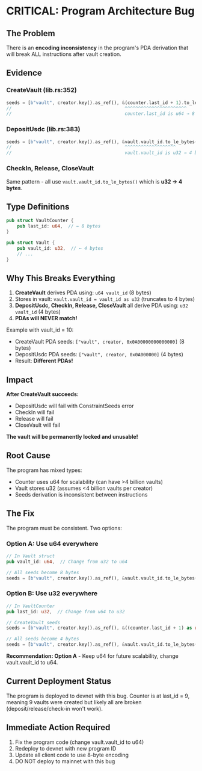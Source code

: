# CRITICAL: Program Architecture Bug

## The Problem

There is an **encoding inconsistency** in the program's PDA derivation that will break ALL instructions after vault creation.

## Evidence

### CreateVault (lib.rs:352)
```rust
seeds = [b"vault", creator.key().as_ref(), &(counter.last_id + 1).to_le_bytes()]
//                                          ^^^^^^^^^^^^^^^^^^^^^^^
//                                          counter.last_id is u64 → 8 bytes
```

### DepositUsdc (lib.rs:383)
```rust
seeds = [b"vault", creator.key().as_ref(), &vault.vault_id.to_le_bytes()]
//                                          ^^^^^^^^^^^^^^^^^^^
//                                          vault.vault_id is u32 → 4 bytes
```

### CheckIn, Release, CloseVault
Same pattern - all use `vault.vault_id.to_le_bytes()` which is **u32 → 4 bytes**.

## Type Definitions

```rust
pub struct VaultCounter {
    pub last_id: u64,  // ← 8 bytes
}

pub struct Vault {
    pub vault_id: u32,  // ← 4 bytes
    // ...
}
```

## Why This Breaks Everything

1. **CreateVault** derives PDA using: `u64 vault_id` (8 bytes)
2. Stores in vault: `vault.vault_id = vault_id as u32` (truncates to 4 bytes)
3. **DepositUsdc, CheckIn, Release, CloseVault** all derive PDA using: `u32 vault_id` (4 bytes)
4. **PDAs will NEVER match!**

Example with vault_id = 10:
- CreateVault PDA seeds: `["vault", creator, 0x0A00000000000000]` (8 bytes)
- DepositUsdc PDA seeds: `["vault", creator, 0x0A000000]` (4 bytes)
- Result: **Different PDAs!**

## Impact

**After CreateVault succeeds:**
- DepositUsdc will fail with ConstraintSeeds error
- CheckIn will fail
- Release will fail
- CloseVault will fail

**The vault will be permanently locked and unusable!**

## Root Cause

The program has mixed types:
- Counter uses u64 for scalability (can have >4 billion vaults)
- Vault stores u32 (assumes <4 billion vaults per creator)
- Seeds derivation is inconsistent between instructions

## The Fix

The program must be consistent. Two options:

### Option A: Use u64 everywhere
```rust
// In Vault struct
pub vault_id: u64,  // Change from u32 to u64

// All seeds become 8 bytes
seeds = [b"vault", creator.key().as_ref(), &vault.vault_id.to_le_bytes()]
```

### Option B: Use u32 everywhere
```rust
// In VaultCounter
pub last_id: u32,  // Change from u64 to u32

// CreateVault seeds
seeds = [b"vault", creator.key().as_ref(), &((counter.last_id + 1) as u32).to_le_bytes()]

// All seeds become 4 bytes
seeds = [b"vault", creator.key().as_ref(), &vault.vault_id.to_le_bytes()]
```

**Recommendation: Option A** - Keep u64 for future scalability, change vault.vault_id to u64.

## Current Deployment Status

The program is deployed to devnet with this bug. Counter is at last_id = 9, meaning 9 vaults were created but likely all are broken (deposit/release/check-in won't work).

## Immediate Action Required

1. Fix the program code (change vault.vault_id to u64)
2. Redeploy to devnet with new program ID
3. Update all client code to use 8-byte encoding
4. DO NOT deploy to mainnet with this bug

